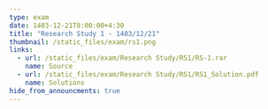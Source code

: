 ```yaml
---
type: exam
date: 1403-12-21T8:00:00+4:30
title: "Research Study 1 - 1403/12/21"
thumbnail: /static_files/exam/rs1.png
links:
  - url: /static_files/exam/Research Study/RS1/RS-1.rar
    name: Source
  - url: /static_files/exam/Research Study/RS1/RS1_Solution.pdf
    name: Solutions
hide_from_announcments: true
---
```

